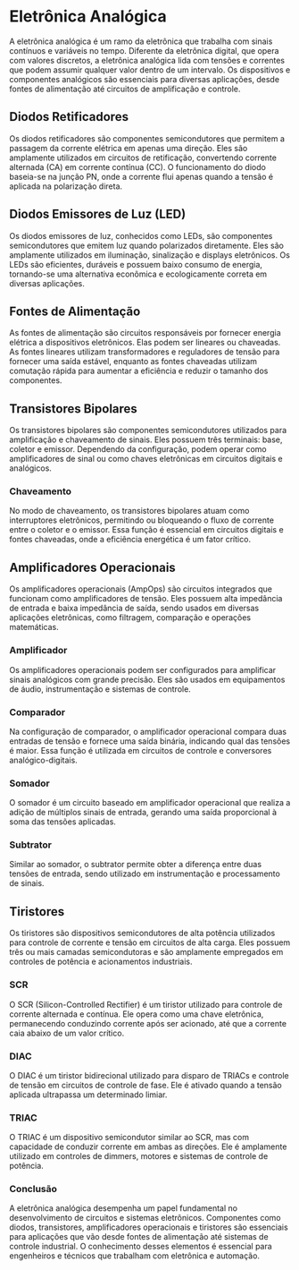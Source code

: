 # Eletrônica Analógica

A eletrônica analógica é um ramo da eletrônica que trabalha com sinais contínuos e variáveis no tempo. Diferente da eletrônica digital, que opera com valores discretos, a eletrônica analógica lida com tensões e correntes que podem assumir qualquer valor dentro de um intervalo. Os dispositivos e componentes analógicos são essenciais para diversas aplicações, desde fontes de alimentação até circuitos de amplificação e controle.

## Diodos Retificadores

Os diodos retificadores são componentes semicondutores que permitem a passagem da corrente elétrica em apenas uma direção. Eles são amplamente utilizados em circuitos de retificação, convertendo corrente alternada (CA) em corrente contínua (CC). O funcionamento do diodo baseia-se na junção PN, onde a corrente flui apenas quando a tensão é aplicada na polarização direta.

## Diodos Emissores de Luz (LED)

Os diodos emissores de luz, conhecidos como LEDs, são componentes semicondutores que emitem luz quando polarizados diretamente. Eles são amplamente utilizados em iluminação, sinalização e displays eletrônicos. Os LEDs são eficientes, duráveis e possuem baixo consumo de energia, tornando-se uma alternativa econômica e ecologicamente correta em diversas aplicações.

## Fontes de Alimentação

As fontes de alimentação são circuitos responsáveis por fornecer energia elétrica a dispositivos eletrônicos. Elas podem ser lineares ou chaveadas. As fontes lineares utilizam transformadores e reguladores de tensão para fornecer uma saída estável, enquanto as fontes chaveadas utilizam comutação rápida para aumentar a eficiência e reduzir o tamanho dos componentes.

## Transistores Bipolares

Os transistores bipolares são componentes semicondutores utilizados para amplificação e chaveamento de sinais. Eles possuem três terminais: base, coletor e emissor. Dependendo da configuração, podem operar como amplificadores de sinal ou como chaves eletrônicas em circuitos digitais e analógicos.

### Chaveamento

No modo de chaveamento, os transistores bipolares atuam como interruptores eletrônicos, permitindo ou bloqueando o fluxo de corrente entre o coletor e o emissor. Essa função é essencial em circuitos digitais e fontes chaveadas, onde a eficiência energética é um fator crítico.

## Amplificadores Operacionais

Os amplificadores operacionais (AmpOps) são circuitos integrados que funcionam como amplificadores de tensão. Eles possuem alta impedância de entrada e baixa impedância de saída, sendo usados em diversas aplicações eletrônicas, como filtragem, comparação e operações matemáticas.

### Amplificador

Os amplificadores operacionais podem ser configurados para amplificar sinais analógicos com grande precisão. Eles são usados em equipamentos de áudio, instrumentação e sistemas de controle.

### Comparador

Na configuração de comparador, o amplificador operacional compara duas entradas de tensão e fornece uma saída binária, indicando qual das tensões é maior. Essa função é utilizada em circuitos de controle e conversores analógico-digitais.

### Somador

O somador é um circuito baseado em amplificador operacional que realiza a adição de múltiplos sinais de entrada, gerando uma saída proporcional à soma das tensões aplicadas.

### Subtrator

Similar ao somador, o subtrator permite obter a diferença entre duas tensões de entrada, sendo utilizado em instrumentação e processamento de sinais.

## Tiristores

Os tiristores são dispositivos semicondutores de alta potência utilizados para controle de corrente e tensão em circuitos de alta carga. Eles possuem três ou mais camadas semicondutoras e são amplamente empregados em controles de potência e acionamentos industriais.

### SCR

O SCR (Silicon-Controlled Rectifier) é um tiristor utilizado para controle de corrente alternada e contínua. Ele opera como uma chave eletrônica, permanecendo conduzindo corrente após ser acionado, até que a corrente caia abaixo de um valor crítico.

### DIAC

O DIAC é um tiristor bidirecional utilizado para disparo de TRIACs e controle de tensão em circuitos de controle de fase. Ele é ativado quando a tensão aplicada ultrapassa um determinado limiar.

### TRIAC

O TRIAC é um dispositivo semicondutor similar ao SCR, mas com capacidade de conduzir corrente em ambas as direções. Ele é amplamente utilizado em controles de dimmers, motores e sistemas de controle de potência.

### Conclusão

A eletrônica analógica desempenha um papel fundamental no desenvolvimento de circuitos e sistemas eletrônicos. Componentes como diodos, transistores, amplificadores operacionais e tiristores são essenciais para aplicações que vão desde fontes de alimentação até sistemas de controle industrial. O conhecimento desses elementos é essencial para engenheiros e técnicos que trabalham com eletrônica e automação.
